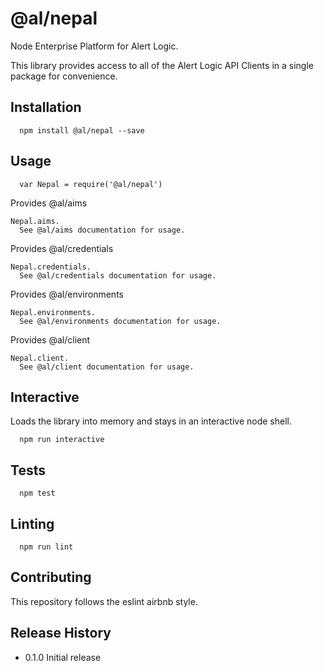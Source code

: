   @al/nepal
=========

Node Enterprise Platform for Alert Logic.

This library provides access to all of the Alert Logic API Clients in a single package for convenience.

## Installation

      npm install @al/nepal --save

## Usage

      var Nepal = require('@al/nepal')

  Provides @al/aims

    Nepal.aims.
      See @al/aims documentation for usage.
  
  Provides @al/credentials

    Nepal.credentials.
      See @al/credentials documentation for usage.
  
  Provides @al/environments

    Nepal.environments.
      See @al/environments documentation for usage.
  
  Provides @al/client

    Nepal.client.
      See @al/client documentation for usage.

## Interactive

  Loads the library into memory and stays in an interactive node shell.
  
      npm run interactive

## Tests

      npm test

## Linting

      npm run lint

## Contributing

This repository follows the eslint airbnb style.

## Release History

* 0.1.0 Initial release
